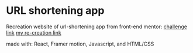 # URL shortening app

Recreation website of url-shortening app from front-end mentor:
[challenge link](https://www.frontendmentor.io/challenges/url-shortening-api-landing-page-2ce3ob-G/hub)
[my re-creation link](https://tulza.github.io/url-shortening-api/)

made with:
React, Framer motion, Javascript, and HTML/CSS

